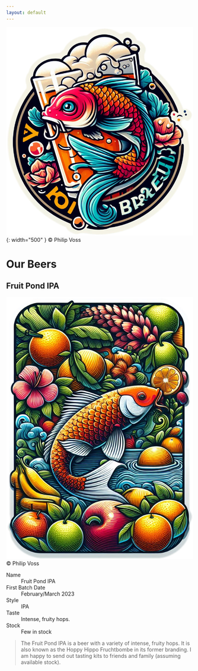 ```yaml
---
layout: default
---
```


![Koi Braeu](/thumbnail.png){: width="500" }
&copy; Philip Voss

# Our Beers

## Fruit Pond IPA
![Fruit Pond IPA](/fruit_pond.png)
&copy; Philip Voss

<dl>
<dt>Name</dt>
<dd>Fruit Pond IPA</dd>
<dt>First Batch Date</dt>
<dd>February/March 2023</dd>
<dt>Style</dt>
<dd>IPA</dd>
<dt>Taste</dt>
<dd>Intense, fruity hops.</dd>
<dt>Stock</dt>
<dd>Few in stock</dd>
</dl>

> The Fruit Pond IPA is a beer with a variety of intense, fruity hops.
> It is also known as the Hoppy Hippo Fruchtbombe in its former branding.
> I am happy to send out tasting kits to friends and family (assuming available stock).